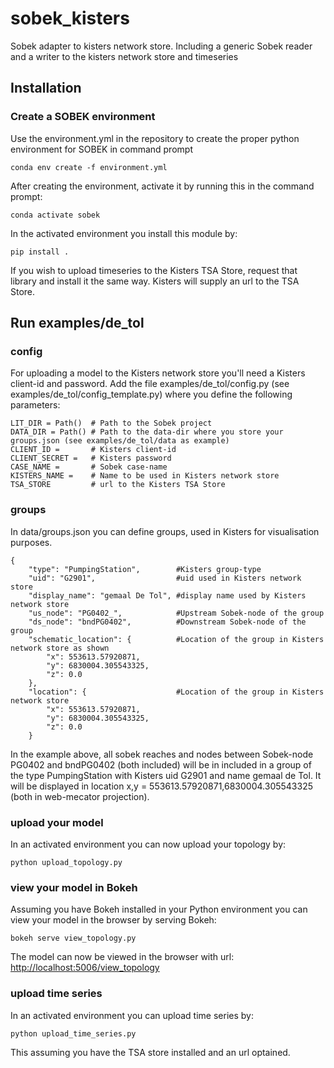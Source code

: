 # sobek_kisters
Sobek adapter to kisters network store. Including a generic Sobek reader and a writer to the kisters network store and timeseries

## Installation

### Create a SOBEK environment
Use the environment.yml in the repository to create the proper python environment for SOBEK in command prompt

```
conda env create -f environment.yml
```

After creating the environment, activate it by running this in the command prompt:

```
conda activate sobek
```

In the activated environment you install this module by:

```
pip install .
```

If you wish to upload timeseries to the Kisters TSA Store, request that library and install it the same way. Kisters will supply an url to the TSA Store.

## Run examples/de_tol

### config
For uploading a model to the Kisters network store you'll need a Kisters client-id and password. Add the file examples/de_tol/config.py (see examples/de_tol/config_template.py) where you define the following parameters:

```
LIT_DIR = Path()  # Path to the Sobek project
DATA_DIR = Path() # Path to the data-dir where you store your groups.json (see examples/de_tol/data as example)
CLIENT_ID = 	  # Kisters client-id
CLIENT_SECRET =   # Kisters password
CASE_NAME =       # Sobek case-name
KISTERS_NAME =    # Name to be used in Kisters network store
TSA_STORE         # url to the Kisters TSA Store
```

### groups
In data/groups.json you can define groups, used in Kisters for visualisation purposes.

```
{
	"type": "PumpingStation",        #Kisters group-type
	"uid": "G2901",                  #uid used in Kisters network store
	"display_name": "gemaal De Tol", #display name used by Kisters network store
	"us_node": "PG0402_",            #Upstream Sobek-node of the group
	"ds_node": "bndPG0402",          #Downstream Sobek-node of the group
	"schematic_location": {          #Location of the group in Kisters network store as shown
		"x": 553613.57920871,
		"y": 6830004.305543325,
		"z": 0.0
	},
	"location": {                    #Location of the group in Kisters network store
		"x": 553613.57920871,
		"y": 6830004.305543325,
		"z": 0.0
	}
```

In the example above, all sobek reaches and nodes between Sobek-node PG0402 and bndPG0402 (both included) will be in included in a group of the type PumpingStation with Kisters uid G2901 and name gemaal de Tol. It will be displayed in location x,y = 553613.57920871,6830004.305543325 (both in web-mecator projection).

### upload your model
In an activated environment you can now upload your topology by:

```
python upload_topology.py
```

### view your model in Bokeh
Assuming you have Bokeh installed in your Python environment you can view your model in the browser by serving Bokeh:

```
bokeh serve view_topology.py
```

The model can now be viewed in the browser with url: [http://localhost:5006/view_topology](http://localhost:5006/view_topology)

### upload time series
In an activated environment you can upload time series by:

```
python upload_time_series.py
```

This assuming you have the TSA store installed and an url optained.